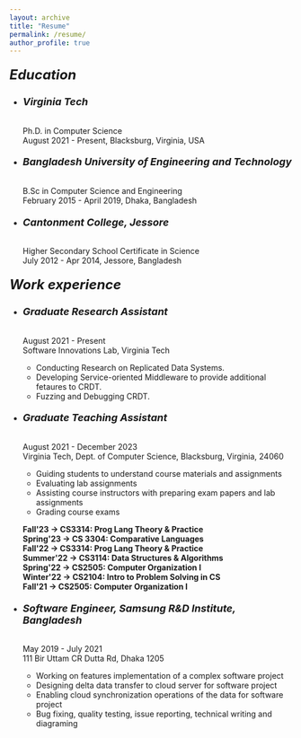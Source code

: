 ```yaml
---
layout: archive
title: "Resume"
permalink: /resume/
author_profile: true
---
```

##### <font size = "+2.5"><b>Education</b></font>
- ###### <font size = "+1.5"><b>Virginia Tech</b></font>
    Ph.D. in Computer Science<br>
    August 2021 - Present, Blacksburg, Virginia, USA
- ###### <font size = "+1.5"><b>Bangladesh University of Engineering and Technology</b></font>
    B.Sc in Computer Science and Engineering<br>
    February 2015 - April 2019, Dhaka, Bangladesh
- ###### <font size = "+1.5"><b>Cantonment College, Jessore</b></font>
    Higher Secondary School Certificate in Science<br>
    July 2012 - Apr 2014, Jessore, Bangladesh

##### <font size = "+2.5"><b>Work experience</b></font>
- ###### <font size = "+1.5"><b>Graduate Research Assistant</b></font>
    August 2021 - Present<br>
    Software Innovations Lab, Virginia Tech
    - Conducting Research on Replicated Data Systems.
    - Developing Service-oriented Middleware to provide additional fetaures to CRDT.
    - Fuzzing and Debugging CRDT.

- ###### <font size = "+1.5"><b>Graduate Teaching Assistant</b></font>
    August 2021 - December 2023<br>
    Virginia Tech, Dept. of Computer Science, Blacksburg, Virginia, 24060
  - Guiding students to understand course materials and assignments
  - Evaluating lab assignments
  - Assisting course instructors with preparing exam papers and lab assignments
  - Grading course exams

  <b>Fall'23 -> CS3314: Prog Lang Theory & Practice</b><br>
  <b>Spring'23 -> CS 3304: Comparative Languages</b><br>
  <b>Fall'22 -> CS3314: Prog Lang Theory & Practice</b><br>
  <b>Summer'22 -> CS3114: Data Structures & Algorithms</b><br>
  <b>Spring'22 -> CS2505: Computer Organization I</b><br>
  <b>Winter'22 -> CS2104: Intro to Problem Solving in CS</b><br>
  <b>Fall'21 -> CS2505: Computer Organization I</b><br>

- ###### <font size = "+1.5"><b>Software Engineer, Samsung R&D Institute, Bangladesh</b></font>
    May 2019 - July 2021<br>
    111 Bir Uttam CR Dutta Rd, Dhaka 1205
  - Working on features implementation of a complex software project
  - Designing delta data transfer to cloud server for software project
  - Enabling cloud synchronization operations of the data for software project
  - Bug fixing, quality testing, issue reporting, technical writing and diagraming
  
<br> <br>
<!-- <a href = "https://drive.google.com/file/d/1OBfXS948mpoo4_ayvzefWlxKa_27ZkJc/view?usp=sharing" target="_blank" rel="noopener noreferrer"><font face = "Segoe Print" size = "+1.5"><b><i>Click here to see my Resume</i></b></font></a>  -->